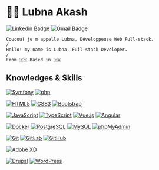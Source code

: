# 👩‍💻 Lubna Akash

[![Linkedin Badge](https://img.shields.io/badge/-LinkedIn-blue?style=flat-square&logo=Linkedin&logoColor=white&link=https://www.linkedin.com/in/lubna-altungi/)](https://www.linkedin.com/in/lubna-altungi/)
[![Gmail Badge](https://img.shields.io/badge/-Gmail-c14438?style=flat-square&logo=Gmail&logoColor=white&link=mailto:lubna.altungi@gmail.com)](mailto:lubna.altungi@gmail.com)

    Coucou! je m'appelle Lubna, Développeuse Web Full-stack.
    /
    Hello! my name is Lubna, Full-stack Developer.
    /
    From 🇸🇾 Based in 🇫🇷

## Knowledges & Skills

[![Symfony](https://img.shields.io/static/v1?style=flat-square&message=Symfony&color=000000&logo=Symfony&logoColor=FFFFFF&label=&link=https://github.com/Lubna93/)](https://github.com/Lubna93/)
[![php](https://img.shields.io/static/v1?style=flat-square&message=PHP&color=777BB4&logo=PHP&logoColor=FFFFFF&label=&link=https://github.com/Lubna93/)](https://github.com/Lubna93/)

[![HTML5](https://img.shields.io/badge/-HTML5-E34F26?style=flat-square&logo=html5&logoColor=white&link=https://github.com/Lubna93/)](https://github.com/Lubna93/)
[![CSS3](https://img.shields.io/badge/-CSS3-1572B6?style=flat-square&logo=css3&link=https://github.com/Lubna93/)](https://github.com/Lubna93/)
[![Bootstrap](https://img.shields.io/badge/-Bootstrap-563D7C?style=flat-square&logo=bootstrap&link=https://github.com/Lubna93/)](https://github.com/Lubna93/)

[![JavaScript](https://img.shields.io/badge/-JavaScript-black?style=flat-square&logo=javascript&link=https://github.com/Lubna93/)](https://github.com/Lubna93/)
[![TypeScript](https://img.shields.io/badge/-TypeScript-007ACC?style=flat-square&logo=typescript&link=https://github.com/Lubna93/)](https://github.com/Lubna93/)
[![Vue.js](https://img.shields.io/badge/-Vuejs-black?style=flat-square&logo=vue.js&link=https://github.com/Lubna93/)](https://github.com/Lubna93/)
[![Angular](https://img.shields.io/badge/-Angular-DD0031?style=flat-square&logo=angular&link=https://github.com/Lubna93/)](https://github.com/Lubna93/)

[![Docker](https://img.shields.io/badge/-Docker-black?style=flat-square&logo=docker&link=https://github.com/Lubna93/)](https://github.com/Lubna93/)
[![PostgreSQL](https://img.shields.io/badge/-PostgreSQL-336791?style=flat-square&logo=postgresql&link=https://github.com/Lubna93/)](https://github.com/Lubna93/)
[![MySQL](https://img.shields.io/badge/-MySQL-black?style=flat-square&logo=mysql&link=https://github.com/Lubna93/)](https://github.com/Lubna93/)
[![phpMyAdmin](https://img.shields.io/static/v1?style=flat-square&message=phpMyAdmin&color=6C78AF&logo=phpMyAdmin&logoColor=FFFFFF&label=&link=https://github.com/Lubna93/)](https://github.com/Lubna93/)

[![Git](https://img.shields.io/badge/-Git-black?style=flat-square&logo=git&link=https://github.com/Lubna93/)](https://github.com/Lubna93/)
[![GitLab](https://img.shields.io/badge/-GitLab-FCA121?style=flat-square&logo=gitlab&link=https://github.com/Lubna93/)](https://github.com/Lubna93/)
[![GitHub](https://img.shields.io/badge/-GitHub-181717?style=flat-square&logo=github&link=https://github.com/Lubna93/)](https://github.com/Lubna93/)

[![Adobe XD](https://img.shields.io/static/v1?style=flat-square&message=Adobe+XD&color=FF61F6&logo=Adobe+XD&logoColor=FFFFFF&label=&link=https://github.com/Lubna93/)](https://github.com/Lubna93/)

[![Drupal](https://img.shields.io/static/v1?style=flat-square&message=Drupal&color=0678BE&logo=Drupal&logoColor=FFFFFF&label=&link=https://github.com/Lubna93/)](https://github.com/Lubna93/)
[![WordPress](https://img.shields.io/static/v1?style=flat-square&message=WordPress&color=21759B&logo=WordPress&logoColor=FFFFFF&label=&link=https://github.com/Lubna93/)](https://github.com/Lubna93/)







